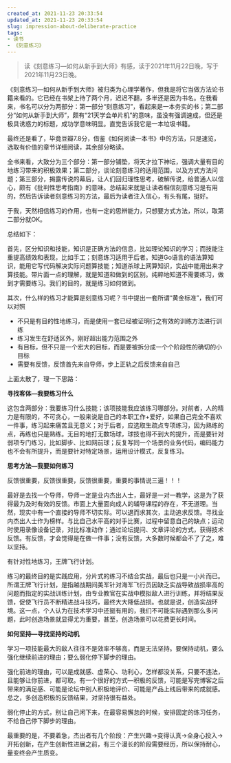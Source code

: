 ```yaml
---
created_at: 2021-11-23 20:33:54
updated_at: 2021-11-23 20:33:54
slug: impression-about-deliberate-practice 
tags:
- 读书
- 《刻意练习》
---
```


> 读《刻意练习—如何从新手到大师》有感，读于2021年11月22日晚，写于2021年11月23日晚。

《刻意练习—如何从新手到大师》被归类为心理学著作，但我是将它当做方法论书籍来看的。它已经在书架上待了两个月，迟迟不翻，多半还是因为书名。在我看来，书名可以分为两部分：第一部分“刻意练习”，看起来是一本务实的书；第二部分“如何从新手到大师”，颇有“21天学会单片机”的意味，虽没有强调速成，但还是极具诱惑力的标题，成功学意味明显。直觉告诉我它是一本垃圾书籍。

<!-- more -->

最终还是看了，毕竟豆瓣7.8分，借鉴《如何阅读一本书》中的方法，只是速览，选取有价值的章节详细阅读，其余部分略读。

全书来看，大致分为三个部分：第一部分铺垫，将天才拉下神坛，强调大量有目的地练习带来的积极效果；第二部分，谈论刻意练习的适用范围，以及方式方法问题；第三部分，揭露传说的幕后，让人们回归理性思考，破解传说，给普通人以信心，颇有《批判性思考指南》的意味。总结起来就是让读者相信刻意练习是有用的，然后告诉读者刻意练习的方法，最后为读者注入信心，有头有尾，挺好。

于我，天然相信练习的作用，也有一定的思辨能力，只想要方式方法，所以，取第二部分就OK。

总结如下：

首先，区分知识和技能，知识是正确方法的信息，比如理论知识的学习；而技能注重提高绩效和表现，比如手工；刻意练习适用于后者。知道Go语言的语法算知识，能用它写代码解决实际问题算技能；知道杀球上网算知识，实战中能用出来才算技能。带片面一点的理解，就是知道和做到的区别。纯粹地知道不需要练习，做到才需要练习。我们的目的，就是练习如何做到。

其次，什么样的练习才能算是刻意练习呢？书中提出一套所谓“黄金标准”，我们可以对照

- 不只是有目的性地练习，而是使用一套已经被证明行之有效的训练方法进行训练
- 练习发生在舒适区外，刚好超出能力范围之外
- 有目标，但不只是一个宏大的目标，而是要被拆分成一个个阶段性的确切的小目标
- 需要有反馈，反馈首先来自导师，步上正轨之后反馈来自自己

上面太散了，理一下思路：

**寻找客体—我要练习什么**

这包含两部分：我要练习什么技能；该项技能我应该练习哪部分。对前者，人的精力是有限的，不可贪心，一般来说是自己的本职工作+爱好，如果自己完全不喜欢一件事，练习起来痛苦且无意义；对于后者，应选取生疏点专项练习，因为熟练的点，再练也只是熟练。无目的地打无数场球，球技也得不到大的提升，而是要针对弱项专门练习，比如脚步、比如网前球；反复写同一个场景的业务代码，编码能力也不会有所提升，而是要针对特定场景，运用设计模式，反复练习。

**思考方法—我要如何练习**

反馈很重要，反馈很重要，反馈很重要，重要的事情说三遍！！！

最好是去找一个导师，导师一定是业内杰出人士，最好是一对一教学，这是为了获得最为及时有效的反馈。市面上大量面向成人的辅导课程的存在，不无道理。当然，现实中有一个直接的导师不切实际。可以退而求其次，主动追求反馈。寻找业内杰出人士作为榜样。与比自己水平高的对手比赛，过程中留意自己的缺点；运动时使用录像设备记录，对比标准动作；通过论坛提问、文章评论的方式，获得技术反馈。有反馈，才会觉得是在做一件事；没有反馈，大多数时候都会不了了之，难以坚持。

有针对性地练习，王牌飞行计划。

练习的最终目的是实践应用，分片式的练习不结合实战，最后也只是一小片而已。所谓王牌飞行计划，是指越战期间美军针对海军飞行员因缺乏实战导致战损率高的问题而指定的实战训练计划，由专业教官在实战中模拟敌人进行训练，并将结果反馈，促使飞行员不断精进战斗技巧，最终大大降低战损。也就是说，创造实战环境。这一点，个人认为在技术学习中还挺有用的，我们不可能实际遇到那么多问题，此时创造场景就显得尤为重要，甚至，创造场景可以花费更长时间。

**如何坚持—寻找坚持的动机**

学习一项技能最大的敌人往往不是效率不够高，而是无法坚持。要保持动机，要么强化继续前进的理由；要么弱化停下脚步的理由。

强化前进的理由，可以是成就感、虚荣心、功利心，怎样都没关系，只要不违法，且能够让你前进，都可取。有一个很好的方式—积极的反馈，可能是写完博客之后带来的满足感、可能是论坛中别人积极地评价、可能是产品上线后带来的成就感。总之，多创造积极的反馈结果，对坚持很有益处。

弱化停止的方式，别让自己闲下来，在最容易懈怠的时候，安排固定的练习任务，不给自己停下脚步的理由。

最重要的是，不要着急，杰出者有几个阶段：产生兴趣->变得认真->全身心投入->开拓创新，在产生创新性进展之前，有三个漫长的阶段需要经历，所以保持耐心，量变终会产生质变。



